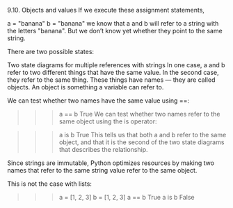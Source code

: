 9.10. Objects and values
If we execute these assignment statements,

a = "banana"
b = "banana"
we know that a and b will refer to a string with the letters "banana". But we don’t know yet whether they point to the same string.

There are two possible states:

Two state diagrams for multiple references with strings
In one case, a and b refer to two different things that have the same value. In the second case, they refer to the same thing. These things have names — they are called objects. An object is something a variable can refer to.

We can test whether two names have the same value using ==:

>>> a == b
True
We can test whether two names refer to the same object using the is operator:

>>> a is b
True
This tells us that both a and b refer to the same object, and that it is the second of the two state diagrams that describes the relationship.

Since strings are immutable, Python optimizes resources by making two names that refer to the same string value refer to the same object.

This is not the case with lists:

>>> a = [1, 2, 3]
>>> b = [1, 2, 3]
>>> a == b
True
>>> a is b
False